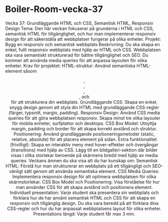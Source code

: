 # Boiler-Room-vecka-37
Vecka 37: Grundläggande HTML och CSS, Semantisk HTML, Responsiv Design
Tema: Den här veckan fokuserar på grunderna i HTML och CSS, semantisk HTML för tillgänglighet, och hur man implementerar responsiv design för att säkerställa att webbplatser fungerar på olika enheter.
Projekt: Bygg en responsiv och semantisk webbplats
Beskrivning: Du ska skapa en enkel, fullt responsiv webbplats med hjälp av HTML och CSS. Webbplatsen ska vara semantiskt strukturerad för bättre tillgänglighet och SEO. Du kommer att använda media queries för att anpassa layouten för olika enheter.
Krav för projektet:
HTML-struktur: Använd semantiska HTML-element såsom <header>, <section>, <nav>, <article>, och <footer> för att strukturera din webbplats.
Grundläggande CSS: Skapa en enkel, snygg design genom att styla din HTML med grundläggande CSS-regler (färger, typsnitt, margin, padding).
Responsiv Design: Använd CSS media queries för att göra webbplatsen responsiv. Skapa minst tre olika layouter för mobila enheter, surfplattor och desktops.
CSS Box Model: Utnyttja margin, padding och border för att skapa korrekt avstånd och struktur.
Positionering: Använd grundläggande positioneringsmetoder (static, relative, absolute) för att placera element på sidan.
Extra funktionalitet (frivilligt):
Skapa en interaktiv meny med hover-effekter och övergångar (transitions) med hjälp av CSS.
Lägg till en bildgalleri-sektion där bilder visas i olika storlekar beroende på skärmens bredd med hjälp av media queries.
Veckans ämnen du ska visa att du har kunskap om:
Semantisk HTML: Förstå hur man strukturerar en webbplats på ett tillgängligt och SEO-vänligt sätt genom att använda semantiska element.
CSS Media Queries: Implementera responsiv design för att optimera webbplatsen för olika skärmstorlekar.
CSS Box Model och Positionering: Visa förståelse för hur man använder CSS för att skapa avstånd och positionera element.
Individuell presentation: Varje student ska presentera sin webbplats och förklara hur de har använt semantisk HTML och CSS för att skapa en responsiv och tillgänglig design. Du ska vara beredd på att förklara dina CSS-regler och hur du har anpassat webbplatsens layout för olika enheter.
Presentations längd: Varje student får max 3 min.

